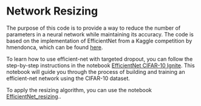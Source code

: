 # Network Resizing

The purpose of this code is to provide a way to reduce the number of parameters in a neural network while maintaining its accuracy. The code is based on the implementation of EfficientNet from a Kaggle competition by hmendonca, which can be found [here](https://www.kaggle.com/code/hmendonca/efficientnet-cifar-10-ignite).

To learn how to use efficient-net with targeted dropout, you can follow the step-by-step instructions in the notebook [EfficientNet CIFAR-10 Ignite](/efficientnet-cifar-10-ignite.ipynb). This notebook will guide you through the process of building and training an efficient-net network using the CIFAR-10 dataset.

To apply the resizing algorithm, you can use the notebook [EfficientNet_resizing](/efficientnet-resized.ipynb).. 
